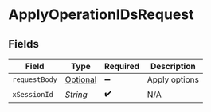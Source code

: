 # ApplyOperationIDsRequest


## Fields

| Field                                                                                             | Type                                                                                              | Required                                                                                          | Description                                                                                       |
| ------------------------------------------------------------------------------------------------- | ------------------------------------------------------------------------------------------------- | ------------------------------------------------------------------------------------------------- | ------------------------------------------------------------------------------------------------- |
| `requestBody`                                                                                     | [Optional<ApplyOperationIDsRequestBody>](../../models/operations/ApplyOperationIDsRequestBody.md) | :heavy_minus_sign:                                                                                | Apply options                                                                                     |
| `xSessionId`                                                                                      | *String*                                                                                          | :heavy_check_mark:                                                                                | N/A                                                                                               |